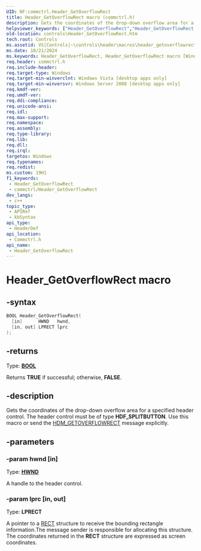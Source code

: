 ```yaml
---
UID: NF:commctrl.Header_GetOverflowRect
title: Header_GetOverflowRect macro (commctrl.h)
description: Gets the coordinates of the drop-down overflow area for a specified header control. The header control must be of type HDF_SPLITBUTTON. Use this macro or send the HDM_GETOVERFLOWRECT message explicitly.
helpviewer_keywords: ["Header_GetOverflowRect","Header_GetOverflowRect macro [Windows Controls]","_shell_Header_GetOverflowRect","_shell_Header_GetOverflowRect_cpp","commctrl/Header_GetOverflowRect","controls.Header_GetOverflowRect","controls._shell_Header_GetOverflowRect"]
old-location: controls\Header_GetOverflowRect.htm
tech.root: Controls
ms.assetid: VS|Controls|~\controls\header\macros\header_getoverflowrect.htm
ms.date: 10/21/2024
ms.keywords: Header_GetOverflowRect, Header_GetOverflowRect macro [Windows Controls], _shell_Header_GetOverflowRect, _shell_Header_GetOverflowRect_cpp, commctrl/Header_GetOverflowRect, controls.Header_GetOverflowRect, controls._shell_Header_GetOverflowRect
req.header: commctrl.h
req.include-header: 
req.target-type: Windows
req.target-min-winverclnt: Windows Vista [desktop apps only]
req.target-min-winversvr: Windows Server 2008 [desktop apps only]
req.kmdf-ver: 
req.umdf-ver: 
req.ddi-compliance: 
req.unicode-ansi: 
req.idl: 
req.max-support: 
req.namespace: 
req.assembly: 
req.type-library: 
req.lib: 
req.dll: 
req.irql: 
targetos: Windows
req.typenames: 
req.redist: 
ms.custom: 19H1
f1_keywords:
 - Header_GetOverflowRect
 - commctrl/Header_GetOverflowRect
dev_langs:
 - c++
topic_type:
 - APIRef
 - kbSyntax
api_type:
 - HeaderDef
api_location:
 - Commctrl.h
api_name:
 - Header_GetOverflowRect
---
```


# Header_GetOverflowRect macro

## -syntax

```cpp
BOOL Header_GetOverflowRect(
  [in]      HWND   hwnd,
  [in, out] LPRECT lprc
);
```

## -returns

Type: **[BOOL](/windows/desktop/winprog/windows-data-types)**

Returns <b>TRUE</b> if successful; otherwise, <b>FALSE</b>.


## -description

Gets the coordinates of the drop-down overflow area for a specified header control. The header control must be of type <b>HDF_SPLITBUTTON</b>. Use this macro or send the <a href="/windows/desktop/Controls/hdm-getoverflowrect">HDM_GETOVERFLOWRECT</a> message explicitly.

## -parameters

### -param hwnd [in]

Type: <b><a href="/windows/desktop/WinProg/windows-data-types">HWND</a></b>

A handle to the header control.

### -param lprc [in, out]

Type: <b>LPRECT</b>

A pointer to a <a href="/windows/desktop/api/windef/ns-windef-rect">RECT</a> structure to receive the bounding rectangle information.The message sender is responsible for allocating this structure. The coordinates returned in the <b>RECT</b> structure are expressed as screen coordinates.
